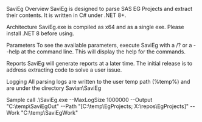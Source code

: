 SaviEg
Overview
SaviEg is designed to parse SAS EG Projects and extract their contents. It is written in C# under .NET 8+.

Architecture
SaviEg.exe is compiled as x64 and as a single exe. Please install .NET 8 before using.

Parameters
To see the available parameters, execute SaviEg with a /? or a --help at the command line. This will display the help for the commands.

Reports
SaviEg will generate reports at a later time. The initial release is to address extracting code to solve a user issue.

Logging
All parsing logs are written to the user temp path (%temp%) and are under the directory Savian\SaviEg

Sample call
.\SaviEg.exe --MaxLogSize 1000000 --Output "C:\temp\SaviEgOut" --Path "[C:\temp\EgProjects; X:\repos\EgProjects]" --Work "C:\temp\SaviEgWork"
